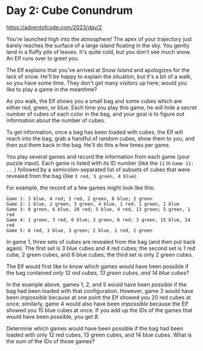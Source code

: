 # Day 2: Cube Conundrum

<https://adventofcode.com/2023/day/2>

You're launched high into the atmosphere! The apex of your trajectory just
barely reaches the surface of a large island floating in the sky. You gently
land in a fluffy pile of leaves. It's quite cold, but you don't see much snow.
An Elf runs over to greet you.

The Elf explains that you've arrived at *Snow Island* and apologizes for the
lack of snow. He'll be happy to explain the situation, but it's a bit of a walk,
so you have some time. They don't get many visitors up here; would you like to
play a game in the meantime?

As you walk, the Elf shows you a small bag and some cubes which are either red,
green, or blue. Each time you play this game, he will hide a secret number of
cubes of each color in the bag, and your goal is to figure out information about
the number of cubes.

To get information, once a bag has been loaded with cubes, the Elf will reach
into the bag, grab a handful of random cubes, show them to you, and then put
them back in the bag. He'll do this a few times per game.

You play several games and record the information from each game (your puzzle
input). Each game is listed with its ID number (like the `11` in `Game 11: ...`)
followed by a semicolon-separated list of subsets of cubes that were revealed
from the bag (like `3 red, 5 green, 4 blue`).

For example, the record of a few games might look like this:

```unspecified
Game 1: 3 blue, 4 red; 1 red, 2 green, 6 blue; 2 green
Game 2: 1 blue, 2 green; 3 green, 4 blue, 1 red; 1 green, 1 blue
Game 3: 8 green, 6 blue, 20 red; 5 blue, 4 red, 13 green; 5 green, 1 red
Game 4: 1 green, 3 red, 6 blue; 3 green, 6 red; 3 green, 15 blue, 14 red
Game 5: 6 red, 1 blue, 3 green; 2 blue, 1 red, 2 green
```

In game 1, three sets of cubes are revealed from the bag (and then put back
again). The first set is 3 blue cubes and 4 red cubes; the second set is
1 red cube, 2 green cubes, and 6 blue cubes; the third set is only 2 green
cubes.

The Elf would first like to know which games would have been possible if the bag
contained *only 12 red cubes, 13 green cubes, and 14 blue cubes*?

In the example above, games 1, 2, and 5 would have been *possible* if the bag
had been loaded with that configuration. However, game 3 would have been
*impossible* because at one point the Elf showed you 20 red cubes at once;
similarly, game 4 would also have been *impossible* because the Elf showed you
15 blue cubes at once. If you add up the IDs of the games that would have been
possible, you get *8*.

Determine which games would have been possible if the bag had been loaded with
only 12 red cubes, 13 green cubes, and 14 blue cubes. What is the sum of the IDs
of those games?
